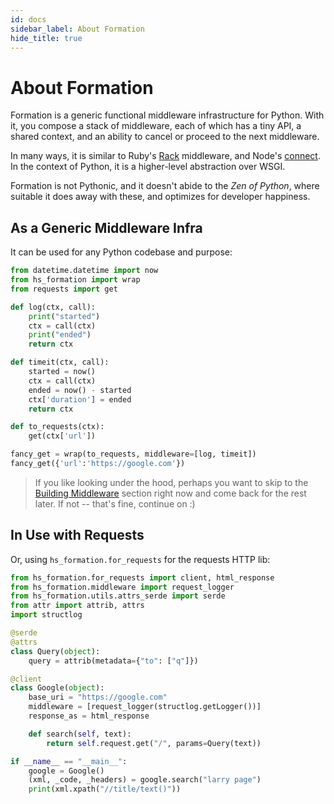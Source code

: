 ```yaml
---
id: docs
sidebar_label: About Formation
hide_title: true
---
```


# About Formation


Formation is a generic functional middleware infrastructure for Python. With it, you compose a stack of middleware, each of which has a tiny API, a shared context, and an ability to cancel or proceed to the next middleware.

In many ways, it is similar to Ruby's [Rack](https://rack.github.io/) middleware, and Node's [connect](https://github.com/senchalabs/connect). In the context of Python, it is a higher-level abstraction over WSGI.

Formation is not Pythonic, and it doesn't abide to the _Zen of Python_, where suitable it does away with these, and optimizes for developer happiness.

## As a Generic Middleware Infra

It can be used for any Python codebase and purpose:

```py
from datetime.datetime import now
from hs_formation import wrap
from requests import get

def log(ctx, call):
    print("started")
    ctx = call(ctx)
    print("ended")
    return ctx

def timeit(ctx, call):
    started = now()
    ctx = call(ctx)
    ended = now() - started
    ctx['duration'] = ended
    return ctx

def to_requests(ctx):
    get(ctx['url'])

fancy_get = wrap(to_requests, middleware=[log, timeit])
fancy_get({'url':'https://google.com'})
```

> If you like looking under the hood, perhaps you want to skip to the [Building Middleware](building-middleware/simple.md) section right now and come back for the rest later. If not -- that's fine, continue on :)

## In Use with Requests

Or, using `hs_formation.for_requests` for the requests HTTP lib:


```py
from hs_formation.for_requests import client, html_response
from hs_formation.middleware import request_logger
from hs_formation.utils.attrs_serde import serde
from attr import attrib, attrs
import structlog

@serde
@attrs
class Query(object):
    query = attrib(metadata={"to": ["q"]})

@client
class Google(object):
    base_uri = "https://google.com"
    middleware = [request_logger(structlog.getLogger())]
    response_as = html_response

    def search(self, text):
        return self.request.get("/", params=Query(text))

if __name__ == "__main__":
    google = Google()
    (xml, _code, _headers) = google.search("larry page")
    print(xml.xpath("//title/text()"))
```
